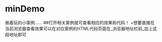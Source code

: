 # minDemo
做着玩的小案例……
##打开相关案例就可查看相应的效果和代码！
+想要直接在当前浏览器查看效果可以在对应案例的HTML代码页面在_浏览器地址栏前_加上这段地址即可
```http://htmlpreview.github.io/?
